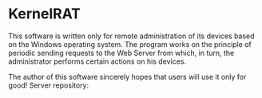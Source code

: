 # KernelRAT
This software is written only for remote administration of its devices based on the Windows operating system.
The program works on the principle of periodic sending requests to the Web Server from which, in turn, the administrator performs certain actions on his devices.

The author of this software sincerely hopes that users will use it only for good!
Server repository:
